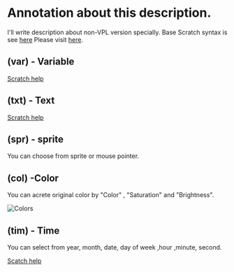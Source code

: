 # Annotation about this description.

I'll write description about non-VPL version specially.
Base Scratch syntax is see [here](https://en.scratch-wiki.info/wiki/Programming)
Please visit [here](https://en.scratch-wiki.info/wiki/Programming).
## (var) - Variable

[Scratch help](https://en.scratch-wiki.info/wiki/Variables_Tutorial)

## (txt) - Text

[Scratch help](https://en.scratch-wiki.info/wiki/String)

## (spr) - sprite 

You can choose from sprite or mouse pointer. 

## (col) -Color

You can acrete original color by "Color" , "Saturation" and "Brightness".


![Colors](../picures/color.png)

## (tim) - Time

You can select from year, month, date, day of week ,hour ,minute, second.

[Scatch help](https://en.scratch-wiki.info/wiki/Sprite)
